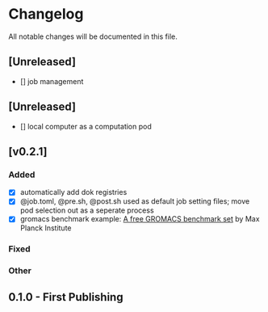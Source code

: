 # Changelog
All notable changes will be documented in this file.

## [Unreleased]
- [] job management

## [Unreleased]
- [] local computer as a computation pod

## [v0.2.1]

### Added
- [x] automatically add dok registries
- [x] @job.toml, @pre.sh, @post.sh used as default job setting files; move pod selection out as a seperate process
- [x] gromacs benchmark example: [A free GROMACS benchmark set](https://www.mpinat.mpg.de/grubmueller/bench) by Max Planck Institute

### Fixed


### Other


## 0.1.0 - First Publishing
